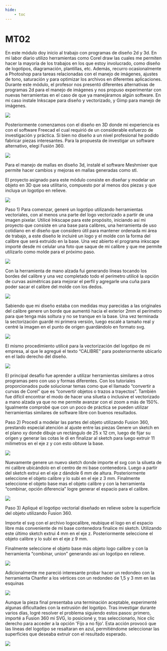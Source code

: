 ```yaml
---
hide:
    - toc
---
```


# MT02

En este módulo doy inicio al trabajo con programas de diseño 2d y 3d.
En mi labor diario utilizo herramientas como Corel draw las cuales me permiten hacer la mayoría de los trabajos en los que estoy involucrado, como diseño de logotipos, diagramación, plantillas, etc. 
Además, recurro ocasionalmente a Photoshop para tareas relacionadas con el manejo de imágenes,  ajustes de tono, saturación y  para optimizar los archivos en diferentes aplicaciones.
Durante este módulo, el  profesor nos presentó diferentes alternativas de programas 2d para el manejo de imágenes y nos propuso experimentar con nuevas herramientas en el caso de que ya manejáramos algún software.
En mi caso instale Inkscape para diseño y vectorizado, y Gimp para manejo de imágenes.


![](../images/mt02/calibrecabezal-inkscape.jpg)

Posteriormente comenzamos con el diseño en 3D donde mi experiencia es con el software  Freecad el cual requirió de un considerable esfuerzo de investigación y práctica. Si bien no diseño a un nivel profesional he podido fabricar piezas interesantes.
Para la propuesta de investigar un software alternativo, elegí Fusión 360.


![](../images/mt02/calibrecabezal-fusion.jpg)


Para el manejo de mallas en diseño 3d,  instalé el software Meshmixer que permite hacer cambios y mejoras en mallas generadas como stl. 


El proyecto asignado para este módulo consiste en diseñar y modelar un objeto en 3D que sea utilitario, compuesto por al menos dos piezas y que incluya un logotipo en relieve.

![](../images/mt02/cabezal-calibre.jpg)

Paso 1)
Para comenzar, generé un logotipo utilizando herramientas vectoriales, con al menos una parte del logo vectorizado a partir de una imagen pixelar.
Utilicé Inkscape para este propósito, iniciando así mi proyecto que consiste en una base para calibres, una herramienta de uso cotidiano en el diseño que considero útil para mantener ordenada mi área de trabajo, a este diseño le incluiré un logo y el molde con la forma del calibre que será extruido en la base.
Una vez abierto el programa inkscape importé desde mi celular una foto que saque de mi calibre y que me permite utilizarlo como molde para el próximo paso.

![](../images/mt02/calibre.jpg)

Con la herramienta de mano alzada fui generando líneas tocando los bordes del calibre y una vez completado todo el perímetro utilicé la opción de curvas asimétricas para mejorar el perfil y agregarle una cuña para poder sacar el calibre del molde con los dedos. 

![](../images/mt02/vectorizado1.jpg)

Sabiendo que mi diseño estaba con medidas muy parecidas a las originales del calibre genere un borde que aumentó hacia el exterior 2mm el perímetro para que tenga más soltura y no se tranque en la base.
Una vez terminada la sectorización guardé mi primera versión, luego escalé a tamaño real y centré la imagen en el punto de origen guardándolo en formato svg.

![](../images/mt02/vectorizado.jpg)

El mismo procedimiento utilicé para la vectorización del logotipo de mi empresa, al que le agregué el texto “CALIBRE” para posteriormente ubicarlo en el lado derecho del diseño.

![](../images/mt02/vectorizadologo.jpg)

El principal desafío fue aprender a utilizar herramientas similares a otros programas pero con uso y formas diferentes. 
Con los tutoriales proporcionados pude solucionar temas como que el llamado “convertir a curvas de Corel” que es “convertir objetos o trazos a trayectos”.
También fue difícil encontrar el modo de hacer una silueta o inclusive el vectorizado a mano alzada ya que no me permite avanzar con el zoom a más de 150%.
Igualmente comprobé que con un poco de práctica se pueden utilizar herramientas similares de software libre con buenos resultados. 




Paso 2)
Procedí a modelar las partes del objeto utilizando Fusion 360, prestando especial atención al ajuste entre las piezas
Genere un sketch en el plano xy donde dibuje un rectángulo de 25 x 12 cm, luego de fijar su origen y generar las cotas le di en finalizar al sketch para luego extruir 11 milimetros en el eje z y con esto obtuve la base.

![](../images/mt02/base.jpg)


Nuevamente genere un nuevo sketch donde importe el svg con la silueta de mi calibre ubicándolo en el centro de mi base contenedora.
Luego a partir del sketch extrui en el eje z dándole 6 mm de altura.
Posteriormente seleccione el objeto calibre y lo subi en el eje z 3 mm.
Finalmente seleccione el objeto base mas el objeto calibre y con la herramienta “combinar, opción diferencia”  logre generar el espacio para el calibre.

![](../images/mt02/vaciado.jpg)


Paso 3)
Apliqué el logotipo vectorial diseñado en relieve sobre la superficie del objeto utilizando Fusion 360.

Importe el svg con el archivo logocalibre, reubique el logo en el espacio libre más conveniente de mi base contenedora finalice mi sketch.
Utilizando este último sketch extrui 4 mm en el eje z.
Posteriormente seleccione el objeto calibre y lo subí en el eje z 9 mm.

[](../images/mt02/logo2.jpg)

Finalmente seleccione el objeto base más objeto logo calibre y con la herramienta “combinar, union”  generando asi un logotipo en relieve.

![](../images/mt02/terminado.jpg)

Adicionalmente me pareció interesante probar hacer un redondeo con la herramienta Chanfer a los vértices con un redondeo de 1,5 y 3 mm en las esquinas

![](../images/mt02/chanfer2.jpg)

Aunque la pieza final presentaba una terminación aceptable, experimenté algunas dificultades con la extrusión del logotipo. Tras investigar durante varios días, logré resolver el problema siguiendo estos pasos: primero, importé a Fusion 360 mi SVG, lo posicioné y, tras seleccionarlo, hice clic derecho para acceder a la opción 'Fijo a no fijo'. Esta acción provocó que las líneas del logotipo se resaltaran en azul, permitiéndome seleccionar las superficies que deseaba extruir con el resultado esperado.

![](../images/mt02/terminado2.jpg)